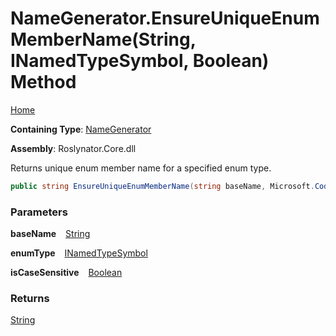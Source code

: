 # NameGenerator\.EnsureUniqueEnumMemberName\(String, INamedTypeSymbol, Boolean\) Method

[Home](../../../README.md)

**Containing Type**: [NameGenerator](../README.md)

**Assembly**: Roslynator\.Core\.dll

  
Returns unique enum member name for a specified enum type\.

```csharp
public string EnsureUniqueEnumMemberName(string baseName, Microsoft.CodeAnalysis.INamedTypeSymbol enumType, bool isCaseSensitive = true)
```

### Parameters

**baseName** &ensp; [String](https://docs.microsoft.com/en-us/dotnet/api/system.string)

**enumType** &ensp; [INamedTypeSymbol](https://docs.microsoft.com/en-us/dotnet/api/microsoft.codeanalysis.inamedtypesymbol)

**isCaseSensitive** &ensp; [Boolean](https://docs.microsoft.com/en-us/dotnet/api/system.boolean)

### Returns

[String](https://docs.microsoft.com/en-us/dotnet/api/system.string)

